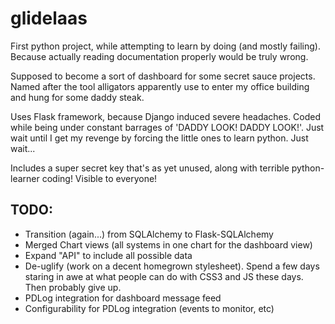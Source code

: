 # glidelaas
First python project, while attempting to learn by doing (and mostly failing). Because actually reading documentation properly would be truly wrong.

Supposed to become a sort of dashboard for some secret sauce projects. Named after the tool alligators apparently use to enter my office building and hung for some daddy steak.

Uses Flask framework, because Django induced severe headaches. Coded while being under constant barrages of 'DADDY LOOK! DADDY LOOK!'. Just wait until I get my revenge by forcing the little ones to learn python. Just wait...

Includes a super secret key that's as yet unused, along with terrible python-learner coding! Visible to everyone!

## TODO:
* Transition (again...) from SQLAlchemy to Flask-SQLAlchemy
* Merged Chart views (all systems in one chart for the dashboard view)
* Expand "API" to include all possible data
* De-uglify (work on a decent homegrown stylesheet). Spend a few days staring in awe at what people can do with CSS3 and JS these days. Then probably give up.
* PDLog integration for dashboard message feed
* Configurability for PDLog integration (events to monitor, etc)
